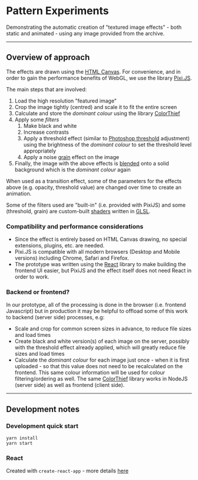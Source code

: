 # Pattern Experiments

Demonstrating the automatic creation of "textured image effects" - both static and animated - using any image provided from the archive.

---

## Overview of approach

The effects are drawn using the [HTML Canvas](https://developer.mozilla.org/en-US/docs/Web/API/Canvas_API). For convenience, and in order to gain the performance benefits of WebGL, we use the library [Pixi.JS](https://www.pixijs.com/).

The main steps that are involved:

1. Load the high resolution "featured image"
1. Crop the image tightly (centred) and scale it to fit the entire screen
1. Calculate and store the _dominant colour_ using the library [ColorThief](https://lokeshdhakar.com/projects/color-thief/)
1. Apply some _filters_
   1. Make black and white
   1. Increase contrasts
   1. Apply a threshold effect (similar to [Photoshop threshold](https://layersmagazine.com/photoshop-layered-threshold.html) adjustment) using the brightness of the _dominant colour_ to set the threshold level appropriately
   1. Apply a noise [grain](https://www.shadertoy.com/view/4sXSWs) effect on the image
1. Finally, the image with the above effects is [blended](https://photoshoptrainingchannel.com/blending-modes-explained/#multiply) onto a solid background which is the _dominant colour_ again

When used as a transition effect, some of the parameters for the effects above (e.g. opacity, threshold value) are changed over time to create an animation.

Some of the filters used are "built-in" (i.e. provided with PixiJS) and some (threshold, grain) are custom-built [shaders](https://developer.mozilla.org/en-US/docs/Web/API/WebGL_API/Tutorial/Using_shaders_to_apply_color_in_WebGL) written in [GLSL](<https://www.khronos.org/opengl/wiki/Core_Language_(GLSL)>).

### Compatibility and performance considerations

- Since the effect is entirely based on HTML Canvas drawing, no special extensions, plugins, etc. are needed.
- Pixi.JS is compatible with all modern browsers (Desktop and Mobile versions) including Chrome, Safari and Firefox.
- The prototype was written using the [React](https://reactjs.org/) library to make building the frontend UI easier, but PixiJS and the effect itself does not need React in order to work.

### Backend or frontend?

In our prototype, all of the processing is done in the browser (i.e. frontend Javascript) but in production it may be helpful to offload some of this work to backend (server side) processes, e.g:

- Scale and crop for common screen sizes in advance, to reduce file sizes and load times
- Create black and white version(s) of each image on the server, possibly with the threshold effect already applied, which will greatly reduce file sizes and load times
- Calculate the _dominant colour_ for each image just once - when it is first uploaded - so that this value does not need to be recalculated on the frontend. This same colour information will be used for colour filtering/ordering as well. The same [ColorThief](https://lokeshdhakar.com/projects/color-thief/) library works in NodeJS (server side) as well as frontend (client side).

---

## Development notes

### Development quick start

```
yarn install
yarn start
```

### React

Created with `create-react-app` - more details [here](./README_CREATE_REACT_APP)
